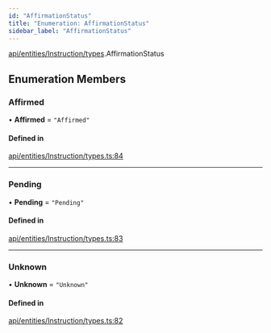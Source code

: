 ```yaml
---
id: "AffirmationStatus"
title: "Enumeration: AffirmationStatus"
sidebar_label: "AffirmationStatus"
---
```


[api/entities/Instruction/types](../../../../../../modules/API/Entities/Instruction/Types/Types.md).AffirmationStatus

## Enumeration Members

### Affirmed

• **Affirmed** = ``"Affirmed"``

#### Defined in

[api/entities/Instruction/types.ts:84](https://github.com/PolymeshAssociation/polymesh-sdk/blob/c53723bab/src/api/entities/Instruction/types.ts#L84)

___

### Pending

• **Pending** = ``"Pending"``

#### Defined in

[api/entities/Instruction/types.ts:83](https://github.com/PolymeshAssociation/polymesh-sdk/blob/c53723bab/src/api/entities/Instruction/types.ts#L83)

___

### Unknown

• **Unknown** = ``"Unknown"``

#### Defined in

[api/entities/Instruction/types.ts:82](https://github.com/PolymeshAssociation/polymesh-sdk/blob/c53723bab/src/api/entities/Instruction/types.ts#L82)

